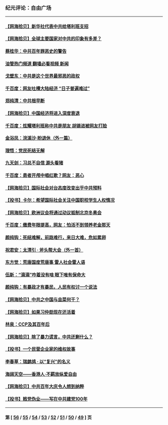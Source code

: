 ### 纪元评论：自由广场
---
#### [【网海拾贝】新华社代表中共给塔利班支招](../../pages/nsc993/n13087892.md?07150330) 
#### [【网海拾贝】全球主要国家对中共的印象有多差？](../../pages/nsc993/n13085788.md?07150330) 
#### [蔡桂华：中共百年罪恶史的警告](../../pages/nsc993/n13085715.md?07150330) 
#### [油管热门频道 翻墙必看视频 新闻](ok?07150330)
#### [戈壁东：中共是这个世界最邪恶的政权](../../pages/nsc993/n13085641.md?07150330) 
#### [千百度：网友吐槽大陆经济 “日子普遍难过”](../../pages/nsc993/n13085475.md?07150330) 
#### [郑纯清：中共根早断](../../pages/nsc993/n13084579.md?07150330) 
#### [【网海拾贝】中国经济将进入深度衰退](../../pages/nsc993/n13082552.md?07150330) 
#### [千百度：炫耀塔利班称中共是朋友  胡锡进被网友打脸](../../pages/nsc993/n13081538.md?07150330) 
#### [金浴凤：浣溪沙·盼退休（外一篇）](../../pages/nsc993/n13081560.md?07150330) 
#### [理悟：党民死结无解](../../pages/nsc993/n13081552.md?07150330) 
#### [九天剑：习总不自信 源头看猪](../../pages/nsc993/n13081197.md?07150330) 
#### [千百度：患者开颅中唱红歌？网友：恶心](../../pages/nsc993/n13080377.md?07150330) 
#### [【网海拾贝】国际社会对台态度改变出乎中共预料](../../pages/nsc993/n13080968.md?07150330) 
#### [【投书】卡尔：希望国际社会关注中国职校学生人权情况](../../pages/nsc993/n13080410.md?07150330) 
#### [【网海拾贝】欧洲议会将通过动议抵制北京冬奥会](../../pages/nsc993/n13078156.md?07150330) 
#### [千百度：缴费年限提高，网友：怕活不到领养老金那天](../../pages/nsc993/n13078088.md?07150330) 
#### [颜纯钩：死结难解，前路难行，来日大难，危如累卵](../../pages/nsc993/n13077179.md?07150330) 
#### [祝君安：太清引 · 斧头帮大会（外一首）](../../pages/nsc993/n13077162.md?07150330) 
#### [东方觉：荒唐国度荒唐事 雷人社会雷人语](../../pages/nsc993/n13075917.md?07150330) 
#### [伍新：“滴滴”咋着没有啥 眼下唯有保命大](../../pages/nsc993/n13075894.md?07150330) 
#### [颜纯钩：有暴政才有暴民，人民有权讨一个说法](../../pages/nsc993/n13075734.md?07150330) 
#### [【网海拾贝】中共之中国与韭菜何干？](../../pages/nsc993/n13075428.md?07150330) 
#### [【网海拾贝】如果习仲勋现在还活着](../../pages/nsc993/n13073410.md?07150330) 
#### [林泉：CCP及其百年后](../../pages/nsc993/n13073226.md?07150330) 
#### [【网海拾贝】除了暴力谎言，中共还剩什么？](../../pages/nsc993/n13071082.md?07150330) 
#### [【投书】一个民营企业家的维权故事](../../pages/nsc993/n13070932.md?07150330) 
#### [李春草：瑞鹧鸪 · 以“复兴”的名义](../../pages/nsc993/n13069984.md?07150330) 
#### [海阔天空——香港⼈·不羁放纵爱⾃由](../../pages/nsc993/n13069407.md?07150330) 
#### [【网海拾贝】中共百年大庆令人想到纳粹](../../pages/nsc993/n13068483.md?07150330) 
#### [【投书】贱党伪业——写在中共建党100年](../../pages/nsc993/n13067843.md?07150330) 

---
#### 第 [ [56](./56.md?07150330) / [55](./55.md?07150330) / [54](./54.md?07150330) / [53](./53.md?07150330) / [52](./52.md?07150330) / [51](./51.md?07150330) / [50](./50.md?07150330) / [49](./49.md?07150330) ] 页
